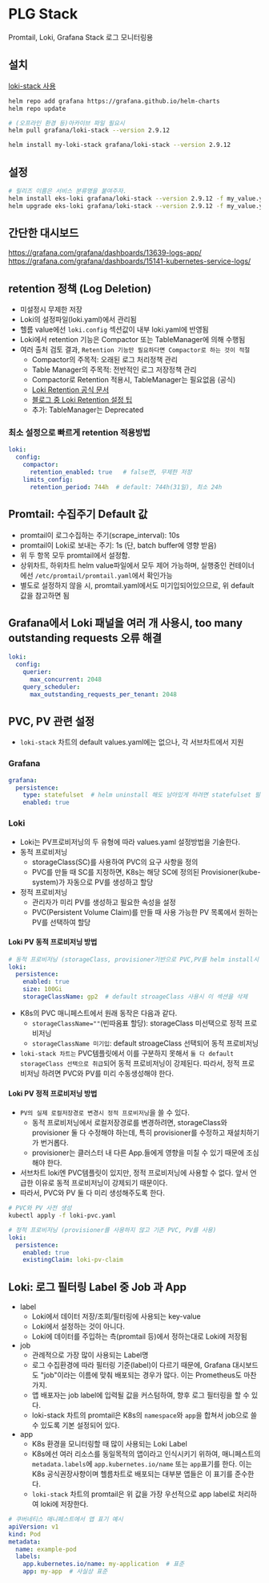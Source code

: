 # PLG Stack

Promtail, Loki, Grafana Stack
로그 모니터링용

## 설치

[loki-stack 사용](https://artifacthub.io/packages/helm/grafana/loki-stack/2.9.12)

```sh
helm repo add grafana https://grafana.github.io/helm-charts
helm repo update

# (오프라인 환경 등)아카이브 파일 필요시
helm pull grafana/loki-stack --version 2.9.12

helm install my-loki-stack grafana/loki-stack --version 2.9.12
```

## 설정

```sh
# 릴리즈 이름은 서비스 분류명을 붙여주자.
helm install eks-loki grafana/loki-stack --version 2.9.12 -f my_value.yaml
helm upgrade eks-loki grafana/loki-stack --version 2.9.12 -f my_value.yaml
```

## 간단한 대시보드

<https://grafana.com/grafana/dashboards/13639-logs-app/>
<https://grafana.com/grafana/dashboards/15141-kubernetes-service-logs/>

## retention 정책 (Log Deletion)

- 미설정시 무제한 저장
- Loki의 설정파일(loki.yaml)에서 관리됨
- 헬름 value에선 `loki.config` 섹션값이 내부 loki.yaml에 반영됨
- Loki에서 retention 기능은 Compactor 또는 TableManager에 의해 수행됨
- 여러 출처 검토 결과, `Retention 기능만 필요하다면 Compactor로 하는 것이 적절`
  - Compactor의 주목적: 오래된 로그 처리정책 관리
  - Table Manager의 주목적: 전반적인 로그 저장정책 관리
  - Compactor로 Retention 적용시, TableManager는 필요없음 (공식)
  - [Loki Retention 공식 문서](https://grafana.com/docs/loki/latest/operations/storage/retention/)
  - [블로그 중 Loki Retention 설정 팁](https://nyyang.tistory.com/167)
  - 추가: TableManager는 Deprecated

### 최소 설정으로 빠르게 retention 적용방법

```yaml
loki:
  config:
    compactor:
      retention_enabled: true   # false면, 무제한 저장
    limits_config:
      retention_period: 744h  # default: 744h(31일), 최소 24h
```

## Promtail: 수집주기 Default 값

- promtail이 로그수집하는 주기(scrape_interval): 10s
- promtail이 Loki로 보내는 주기: 1s (단, batch buffer에 영향 받음)
- 위 두 항목 모두 promtail에서 설정함.
- 상위차트, 하위차트 helm value파일에서 모두 제어 가능하며, 실행중인 컨테이너에선 `/etc/promtail/promtail.yaml`에서 확인가능
- 별도로 설정하지 않을 시, promtail.yaml에서도 미기입되어있으므로, 위 default 값을 참고하면 됨

## Grafana에서 Loki 패널을 여러 개 사용시, too many outstanding requests 오류 해결

```yaml
loki:
  config:
    querier:
      max_concurrent: 2048
    query_scheduler:
      max_outstanding_requests_per_tenant: 2048
```

## PVC, PV 관련 설정

- `loki-stack` 차트의 default values.yaml에는 없으나, 각 서브차트에서 지원

### Grafana

```yaml
grafana:
  persistence:
    type: statefulset  # helm uninstall 해도 남아있게 하려면 statefulset 필수. default 설정 아님.
    enabled: true
```

### Loki

- Loki는 PV프로비저닝의 두 유형에 따라 values.yaml 설정방법을 기술한다.
- 동적 프로비저닝
  - storageClass(SC)를 사용하여 PVC의 요구 사항을 정의
  - PVC를 만들 때 SC를 지정하면, K8s는 해당 SC에 정의된 Provisioner(kube-system)가 자동으로 PV를 생성하고 할당
- 정적 프로비저닝
  - 관리자가 미리 PV를 생성하고 필요한 속성을 설정
  - PVC(Persistent Volume Claim)를 만들 때 사용 가능한 PV 목록에서 원하는 PV를 선택하여 할당

#### Loki PV 동적 프로비저닝 방법

```yaml
# 동적 프로비저닝 (storageClass, provisioner기반으로 PVC,PV를 helm install시 자동생성)
loki:
  persistence:
    enabled: true
    size: 100Gi
    storageClassName: gp2  # default stroageClass 사용시 이 섹션을 삭제
```

- K8s의 PVC 매니페스트에서 원래 동작은 다음과 같다.
  - `storageClassName=""`(빈따옴표 할당): storageClass 미선택으로 정적 프로비저닝
  - `storageClassName 미기입`: default stroageClass 선택되어 동적 프로비저닝
- `loki-stack 차트는` PVC템플릿에서 이를 구분하지 못해서 `둘 다 default storageClass 선택으로 취급`되어 동적 프로비저닝이 강제된다. 따라서, 정적 프로비저닝 하려면 PVC와 PV를 미리 수동생성해야 한다.

#### Loki PV 정적 프로비저닝 방법

- `PV의 실제 로컬저장경로 변경시 정적 프로비저닝`을 쓸 수 있다.
  - 동적 프로비저닝에서 로컬저장경로를 변경하려면, storageClass와 provisioner 둘 다 수정해야 하는데, 특히 provisioner를 수정하고 재설치하기가 번거롭다.
  - provisioner는 클러스터 내 다른 App.들에게 영향을 미칠 수 있기 때문에 조심해야 한다.
- 서브차트 loki엔 PVC템플릿이 있지만, 정적 프로비저닝에 사용할 수 없다. 앞서 언급한 이유로 동적 프로비저닝이 강제되기 때문이다.
- 따라서, PVC와 PV 둘 다 미리 생성해주도록 한다.

```sh
# PVC와 PV 사전 생성
kubectl apply -f loki-pvc.yaml
```

```yaml
# 정적 프로비저닝 (provisioner를 사용하지 않고 기존 PVC, PV를 사용)
loki:
  persistence:
    enabled: true
    existingClaim: loki-pv-claim
```

## Loki: 로그 필터링 Label 중 Job 과 App

- label
  - Loki에서 데이터 저장/조회/필터링에 사용되는 key-value
  - Loki에서 설정하는 것이 아니다.
  - Loki에 데이터를 주입하는 측(promtail 등)에서 정하는대로 Loki에 저장됨
- job
  - 관례적으로 가장 많이 사용되는 Label명
  - 로그 수집환경에 따라 필터링 기준(label)이 다르기 때문에, Grafana 대시보드도 "job"이라는 이름에 맞춰 배포되는 경우가 많다. 이는 Prometheus도 마찬가지.
  - 앱 배포자는 job label에 입력될 값을 커스텀하여, 향후 로그 필터링을 할 수 있다.
  - loki-stack 차트의 promtail은 K8s의 `namespace`와 `app`을 합쳐서 job으로 쓸 수 있도록 기본 설정되어 있다.
- app
  - K8s 환경을 모니터링할 때 많이 사용되는 Loki Label
  - K8s에선 여러 리소스를 동일목적의 앱이라고 인식시키기 위하여, 매니페스트의 `metadata.labels`에 `app.kubernetes.io/name` 또는 `app`표기를 한다. 이는 K8s 공식권장사항이며 헬름차트로 배포되는 대부분 앱들은 이 표기를 준수한다.
  - `loki-stack` 차트의 promtail은 위 값을 가장 우선적으로 app label로 처리하여 loki에 저장한다.

```yaml
# 쿠버네티스 매니페스트에서 앱 표기 예시
apiVersion: v1
kind: Pod
metadata:
  name: example-pod
  labels:
    app.kubernetes.io/name: my-application  # 표준
    app: my-app  # 사실상 표준
```
